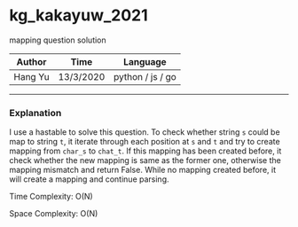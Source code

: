 # kg_kakayuw_2021
mapping question solution

|Author| Time | Language
|:--:|:--:|:--:|
|Hang Yu| 13/3/2020 | python / js / go
----
### Explanation
I use a hastable to solve this question. To check whether string `s` could be map to string `t`, it iterate through each position at `s` and `t` and try to create mapping from `char_s` to `chat_t`. If this mapping has been created before, it check whether the new mapping is same as the former one, otherwise the mapping mismatch and return False. While no mapping created before, it will create a mapping and continue parsing.

Time Complexity: O(N)

Space Complexity: O(N)